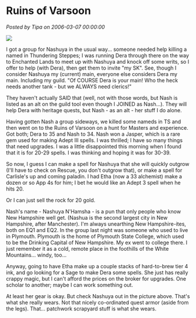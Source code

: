 # Ruins of Varsoon

*Posted by Tipa on 2006-03-07 00:00:00*

![](../../../images/rov.jpg)

I got a group for Nashuya in the usual way... someone needed help killing a named in Thundering Steppes; I was running Dera through there on the way to Enchanted Lands to meet up with Nashuya and knock off some writs, so I offer to help (with Dera), then get them to invite "my SK". See, though I consider Nashuya my (current) main, everyone else considers Dera my main. Including my guild. "Of COURSE Dera is your main! Who the heck needs another tank - but we ALWAYS need clerics!"

They haven't actually SAID that (well, not with those words, but Nash is listed as an alt on the guild tool even though I JOINED as Nash...). They will help Dera with heritage quests, but Nash - as an alt - her stuff I do alone.

Having gotten Nash a group sideways, we killed some nameds in TS and then went on to the Ruins of Varsoon on a hunt for Masters and experience. Got both; Dera to 35 and Nash to 34. Nash won a Jasper, which is a rare gem used for making Adept III spells. I was thrilled; I have so many things that need upgrades. I was a little disappointed this morning when I found that it is for 20-29 spells. I was thinking and hoping it was for 30-39.

So now, I guess I can make a spell for Nashuya that she will quickly outgrow (I'll have to check on Rescue, you don't outgrow that), or make a spell for Carlisle's up and coming paladin. I had Etha (now a 33 alchemist) make a dozen or so App 4s for him; I bet he would like an Adept 3 spell when he hits 20.

Or I can just sell the rock for 20 gold.

Nash's name - Nashuya N'Hamsha - is a pun that only people who know New Hampshire well get. (Nashua is the second largest city in New Hampshire, after Manchester). I'm always unearthing New Hampshire-ites, both on EQ1 and EQ2. In the group last night was someone who used to live in Plymouth. Plymouth is the home of Plymouth State College, which used to be the Drinking Capital of New Hampshire. My ex went to college there. I just remember it as a cold, remote place in the foothills of the White Mountains... windy, too...

Anyway, going to have Etha make up a couple stacks of hard-to-brew tier 4 ink, and go looking for a Sage to make Dera some spells. She just has really crappy magic, but I can't afford the prices on the broker for upgrades. One scholar to another; maybe I can work something out.

At least her gear is okay. But check Nashuya out in the picture above. That's what she really wears. Not that nicely co-ordinated quest armor (aside from the legs). That... patchwork scrapyard stuff is what she wears.
